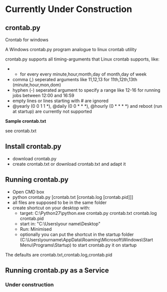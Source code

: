 # Currently Under Construction
## crontab.py
Crontab for windows

A Windows crontab.py program analogue to linux crontab utility

crontab.py supports all timing-arguments that Linux crontab supports, like:
* * for every every minute,hour,month,day of month,day of week
* comma (,) seperated arguments like 11,12,13 for 11th,12th,13th (minute,hour,mon,dom)
* hyphen (-) seperated argument to specify a range like 12-16 for running jobs between 12:00 and 16:59
* empty lines or lines starting with # are ignored
* @yearly	(0 0 1 1 *), @daily	(0 0 * * *), @hourly	(0 * * * *) and reboot (run at startup) are currently not supported

**Sample crontab.txt**

see crontab.txt 

## Install crontab.py

* download crontab.py
* create crontab.txt or download crontab.txt and adapt it

## Running crontab.py

* Open CMD box
* python crontab.py [crontab.txt [crontab.log [crontab.pid]]]
* all files are supposed to be in the same folder
* create shortcut on your desktop with: 
  * target: C:\Python27\python.exe crontab.py crontab.txt crontab.log crontab.pid
  * start in: "C:\Users\your name\Desktop"
  * Run: Minimised
  * optionally you can put the shortcut in the startup folder (C:\Users\yourname\AppData\Roaming\Microsoft\Windows\Start Menu\Programs\Startup) to start crontab.py it on startup

The defaults are crontab.txt,crontab.log,crontab.pid

## Running crontab.py as a Service

### Under construction

